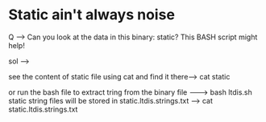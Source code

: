 # Static ain't always noise

Q --> 
Can you look at the data in this binary: static? This BASH script might help!

sol --> 

see the content of static file using cat and find it there--> cat static

or run the bash file to extract tring from the binary file ---> bash ltdis.sh static
string files will be stored in static.ltdis.strings.txt --> cat static.ltdis.strings.txt